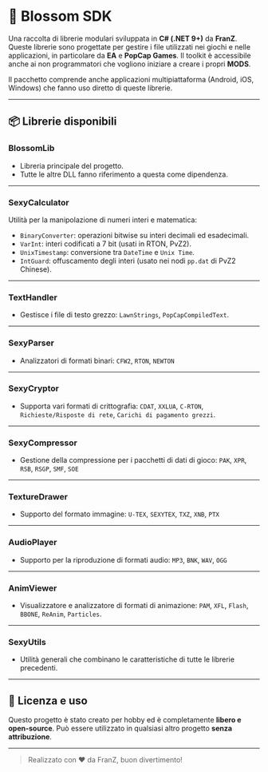 # 🌸 Blossom SDK

Una raccolta di librerie modulari sviluppata in **C# (.NET 9+)** da **FranZ**. Queste librerie sono progettate per gestire i file utilizzati nei giochi e nelle applicazioni, in particolare da **EA** e **PopCap Games**. Il toolkit è accessibile anche ai non programmatori che vogliono iniziare a creare i propri **MODS**.

Il pacchetto comprende anche applicazioni multipiattaforma (Android, iOS, Windows) che fanno uso diretto di queste librerie.

---

## 📦 Librerie disponibili


### BlossomLib

- Libreria principale del progetto.
- Tutte le altre DLL fanno riferimento a questa come dipendenza.

---

### SexyCalculator

Utilità per la manipolazione di numeri interi e matematica:

- `BinaryConverter`: operazioni bitwise su interi decimali ed esadecimali.
- `VarInt`: interi codificati a 7 bit (usati in RTON, PvZ2).
- `UnixTimestamp`: conversione tra `DateTime` e `Unix Time`.
- `IntGuard`: offuscamento degli interi (usato nei nodi `pp.dat` di PvZ2 Chinese).

---

### TextHandler

- Gestisce i file di testo grezzo: `LawnStrings`, `PopCapCompiledText`.

---

### SexyParser

- Analizzatori di formati binari: `CFW2`, `RTON`, `NEWTON`

---

### SexyCryptor

- Supporta vari formati di crittografia: `CDAT`, `XXLUA`, `C-RTON`, `Richieste/Risposte di rete`, `Carichi di pagamento grezzi`.

---

### SexyCompressor

- Gestione della compressione per i pacchetti di dati di gioco: `PAK`, `XPR`, `RSB`, `RSGP`, `SMF`, `SOE`

---

### TextureDrawer

- Supporto del formato immagine: `U-TEX`, `SEXYTEX`, `TXZ`, `XNB`, `PTX`

---

### AudioPlayer

- Supporto per la riproduzione di formati audio: `MP3`, `BNK`, `WAV`, `OGG`

---

### AnimViewer

- Visualizzatore e analizzatore di formati di animazione: `PAM`, `XFL`, `Flash`, `BBONE`, `ReAnim`, `Particles`.

---

### SexyUtils

- Utilità generali che combinano le caratteristiche di tutte le librerie precedenti.

---

## 📜 Licenza e uso

Questo progetto è stato creato per hobby ed è completamente **libero e open-source**. Può essere utilizzato in qualsiasi altro progetto **senza attribuzione**.

---

> Realizzato con ❤️ da FranZ, buon divertimento!